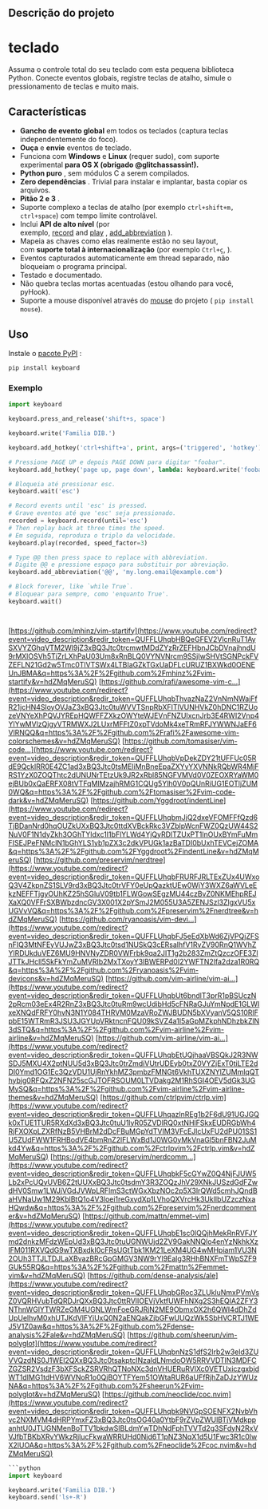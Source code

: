 
## Descrição do projeto

# teclado

Assuma o controle total do seu teclado com esta pequena biblioteca Python. Conecte eventos globais, registre teclas de atalho, simule o pressionamento de teclas e muito mais.

## Características

- **Gancho de evento global** em todos os teclados (captura teclas independentemente do foco).
- **Ouça** e **envie** eventos de teclado.
- Funciona com **Windows** e **Linux** (requer sudo), com suporte experimental **para OS X (obrigado @glitchassassin!).**
- **Python puro** , sem módulos C a serem compilados.
- **Zero dependências** . Trivial para instalar e implantar, basta copiar os arquivos.
- **Pitão 2 e 3** .
- Suporte complexo a teclas de atalho (por exemplo `ctrl+shift+m, ctrl+space`) com tempo limite controlável.
- Inclui **API de alto nível** (por exemplo, [record](https://pypi.org/project/keyboard/#keyboard.record) and [play](https://pypi.org/project/keyboard/#keyboard.play) , [add_abbreviation](https://pypi.org/project/keyboard/#keyboard.add_abbreviation) ).
- Mapeia as chaves como elas realmente estão no seu layout, com **suporte total à internacionalização** (por exemplo `Ctrl+ç`, ).
- Eventos capturados automaticamente em thread separado, não bloqueiam o programa principal.
- Testado e documentado.
- Não quebra teclas mortas acentuadas (estou olhando para você, pyHook).
- Suporte a mouse disponível através do [mouse](https://github.com/boppreh/mouse) do projeto ( `pip install mouse`).

## Uso

Instale o [pacote PyPI](https://pypi.python.org/pypi/keyboard/) :

```
pip install keyboard
```


### Exemplo 
```python
import keyboard

keyboard.press_and_release('shift+s, space')

keyboard.write('Familia DIB.')

keyboard.add_hotkey('ctrl+shift+a', print, args=('triggered', 'hotkey'))

# Pressione PAGE UP e depois PAGE DOWN para digitar "foobar".
keyboard.add_hotkey('page up, page down', lambda: keyboard.write('foobar'))

# Bloqueia até pressionar esc.
keyboard.wait('esc')

# Record events until 'esc' is pressed.
# Grave eventos até que 'esc' seja pressionado.
recorded = keyboard.record(until='esc')
# Then replay back at three times the speed.
# Em seguida, reproduza o triplo da velocidade.
keyboard.play(recorded, speed_factor=3)

# Type @@ then press space to replace with abbreviation.
# Digite @@ e pressione espaço para substituir por abreviação.
keyboard.add_abbreviation('@@', 'my.long.email@example.com')

# Block forever, like `while True`.
# Bloquear para sempre, como 'enquanto True'.
keyboard.wait()




```





[https://github.com/mhinz/vim-startify](https://www.youtube.com/redirect?event=video_description&redir_token=QUFFLUhqbHBQeGFEV2VlcnRuT1AySXVYZGhqVTM2Wl9jZ3xBQ3Jtc0trcmwtMDdZYzRrZEFHbnJCbDVnajhndU9rMXlOSVh5TjZrLXhPaU03Um8xRnBLQ0VYNVNrcm9SSjIwSHVtSGNPckFVZEFLN21Gd2w5Tmc0TlVTSWx4LTBIaGZkTGxUaDFLcURUZ1BXWkd0OENEUnJBMA&q=https%3A%2F%2Fgithub.com%2Fmhinz%2Fvim-startify&v=hdZMqMeruSQ) [https://github.com/rafi/awesome-vim-c...](https://www.youtube.com/redirect?event=video_description&redir_token=QUFFLUhqbThvazNaZ2VnNmNWajFfR21jcHN4SloyOVJaZ3xBQ3Jtc0tuWVVTSnpRbXFITlVUNHVkZ0hDNC1RZUozeVNYeXhPQVJYREpHQWFFZXkzOWYteWJEVnFNZUIxcnJrb3E4RWI2Vnp4YlYwMVlzQjgyVTRMWXJ2LUxrMFFtZ0xpTVdoMk4xeTRmRFJYWWNJaEF6VlRNQQ&q=https%3A%2F%2Fgithub.com%2Frafi%2Fawesome-vim-colorschemes&v=hdZMqMeruSQ) [https://github.com/tomasiser/vim-code...](https://www.youtube.com/redirect?event=video_description&redir_token=QUFFLUhqbVpDekZDY21tUFFUc05RdE9QcklRR0E4ZC1ad3xBQ3Jtc0tsMEliMnBneEpaZXYyYXVNNkRQbWR4MjFRS1YzX0ZOQThtc2dUNUNrTEtzUk9JR2xRbl85NGFVMVd0V0ZEOXRYaWM0ejBUb0xQaERFX08tVTFqMlMzajhRMG1CQUg5Ylh0V0pQUnRiUG1EOTljZUM0WQ&q=https%3A%2F%2Fgithub.com%2Ftomasiser%2Fvim-code-dark&v=hdZMqMeruSQ) [https://github.com/Yggdroot/indentLine](https://www.youtube.com/redirect?event=video_description&redir_token=QUFFLUhqbmJjQ2dxeVFOMFFfQzd6TjBDanNrd0hqOUZkUXxBQ3Jtc0ttdXVBckRkc3VZblpWcnFWZ0QzUW44S2NuV0F1N1dyZkh3OGhTYldxc1I1bFlYLWd4YjQyRDlTZUxPT1lnOUxBYmFuMmFISEJPeFNMclN1bGhYLS1yb1pZX3c2dkVPUGk1azBaTDI0bUxhTEVCejZOMA&q=https%3A%2F%2Fgithub.com%2FYggdroot%2FindentLine&v=hdZMqMeruSQ) [https://github.com/preservim/nerdtree](https://www.youtube.com/redirect?event=video_description&redir_token=QUFFLUhqbFRURFJRLTExZUx4UWxoQ3V4ZkpnZS1SLV9rd3xBQ3Jtc0trVFY0eUpQazktUEw0WjY3WXZ6aWVLeEkzNEFFTjgyOUhKZ25hSGluV09tb1FLWGowSEgzMU44czBvZ0NKMEhpREJXaXQ0VFFrSXBWbzdncGV3X001X2pYSmJ2M055U3A5ZENJSzl3ZlgxVU5xUGVvVQ&q=https%3A%2F%2Fgithub.com%2Fpreservim%2Fnerdtree&v=hdZMqMeruSQ) [https://github.com/ryanoasis/vim-devi...](https://www.youtube.com/redirect?event=video_description&redir_token=QUFFLUhqbFJ5eEdXbWd6ZjVPQjZFSnFIQ3MtNFEyVUJwZ3xBQ3Jtc0tsd1NUSkQ3cERsalhfV1RvZV90RnQ1WVhZYlRDUkduVEZ6MU9HNVNyZDR0VWFrbk9qa2JIT1g2b283ZmZtQzczOFE3ZlJTTkJHcll5SkFkYmZuMVRIb2MxTXoyY3lBWERPd0I2YWFTN2lfa2dza1R0RQ&q=https%3A%2F%2Fgithub.com%2Fryanoasis%2Fvim-devicons&v=hdZMqMeruSQ) [https://github.com/vim-airline/vim-ai...](https://www.youtube.com/redirect?event=video_description&redir_token=QUFFLUhqbUt6bndlT3prR1pBSUczN2pRcm03eEx4R2RnZ3xBQ3Jtc0tuRm9wcUdibHd5cFNRaGJuYmNpdE1GLWIxeXNQdFRFY0hvN3N1Y084THRVM0MzaVRoZWJBUDN5bXVyanV5QS10RlFpbE15WTRmR3JSU3JGYUpVRktncnFQU09kSVZ4a1I5aGpMZkphNDhzbkZlN3dSTQ&q=https%3A%2F%2Fgithub.com%2Fvim-airline%2Fvim-airline&v=hdZMqMeruSQ) [https://github.com/vim-airline/vim-ai...](https://www.youtube.com/redirect?event=video_description&redir_token=QUFFLUhqbEtUQjhaaVBSQkJ2R3NWSDJ5MXU4X2ptNUU5d3xBQ3Jtc0trZmdiVUtrUDEyb0txZ0VYZjExT0tiLTE2dDI0Ymd1OG1Ec3QzVDU1UjRnYkhMZ3pmbzFMNGt6VkhTUXZNYlZUMmlqQThybjg0RFQxZ2NFN25scGJTOFRSOUM0LTVDakg2M1RhSGI4OEV5dGk3UGMySQ&q=https%3A%2F%2Fgithub.com%2Fvim-airline%2Fvim-airline-themes&v=hdZMqMeruSQ) [https://github.com/ctrlpvim/ctrlp.vim](https://www.youtube.com/redirect?event=video_description&redir_token=QUFFLUhqazlnREg1b2F6dU91UGJGQk0xTUE1TUR5RXdXd3xBQ3Jtc0tuU1lyR05ZVDlRQ0xtNHlFSkxEUDRGbWh4RjFXOXpLZXRfNzB5VHBrM2dDcFBuMGpYdTVIM3VFcEJlcUxFU2dPU01SS1U5ZUdFWW1FRHBodVE4bmRnZ2lFLWxBd1J0WG0yMkVnaGl5bnFBN2JuMkd4Yw&q=https%3A%2F%2Fgithub.com%2Fctrlpvim%2Fctrlp.vim&v=hdZMqMeruSQ) [https://github.com/preservim/nerdcomm...](https://www.youtube.com/redirect?event=video_description&redir_token=QUFFLUhqbkF5cGYwZ0Q4NjFJUW5Lb2xPcUQyUVB6Z2tUUXxBQ3Jtc0tsdmY3R3ZOQzJhV29XNkJUSzdGdFZwdHV0Smw1LWJjVGdJVWpLRFlmS3ctWGxXbzNOc2p5X3lrQWd5cmhJQndBaHVNaUw1M29KblBtQ1o4V3loei1reGxydXp1LVhoQXVrcHk3UklIbUZzczNxaHQwdw&q=https%3A%2F%2Fgithub.com%2Fpreservim%2Fnerdcommenter&v=hdZMqMeruSQ) [https://github.com/mattn/emmet-vim](https://www.youtube.com/redirect?event=video_description&redir_token=QUFFLUhqbE1sc0lQQjhMekRnRVFJYmd2dnkzMFdzWEpUd3xBQ3Jtc0tuUGNWUjd2ZV9GakNNQlo4enYzNkhkXzlFM011RXVQdG9wTXBxdkI0cFRsUGtTbk1KM21LeXM4UG4wMHpiam1VU3N2OUh3TTJLTDJLaXBvazBRcGpGMGV3NW9rYl9Ealg3RHhBNXFmTWpSZF9GUk55RQ&q=https%3A%2F%2Fgithub.com%2Fmattn%2Femmet-vim&v=hdZMqMeruSQ) [https://github.com/dense-analysis/ale](https://www.youtube.com/redirect?event=video_description&redir_token=QUFFLUhqbGRoc3ZLUkluNmxPVmVsZ0VQRHVubTdQRDJrQXxBQ3Jtc0ttRVlIOEVjVktfUWFhNXg2S3hEQlA2ZFY3NThnWGlYTWRZeGM4UGNLWmFoeGRJRjN2ME9ObmxOX2h6QWI4dDhZdUpUelhvM0xhUTJKdVlFYjUxQ0N2aENQakZjbGFwUUQzWk5SbHVCRTJ1WEJ5V1Z0aw&q=https%3A%2F%2Fgithub.com%2Fdense-analysis%2Fale&v=hdZMqMeruSQ) [https://github.com/sheerun/vim-polyglot](https://www.youtube.com/redirect?event=video_description&redir_token=QUFFLUhqbnNzS1dfS2lrb2w3eld3ZUVVQzdNS0J1WEl2QXxBQ3Jtc0tsakptclNzaldLNmdoOW5RRVVDTlN3MDFCZGZSR2VsdzF3bXFSckZSRVRhQTNoNXc3dnVHUERuRVlXc0VETUxiczgxbjdWT1dIMG1tdHV6WVNoR1o0QjBOYTFYem51OWtaRUR6aUFfRjhZaDJzYWUzNA&q=https%3A%2F%2Fgithub.com%2Fsheerun%2Fvim-polyglot&v=hdZMqMeruSQ) [https://github.com/neoclide/coc.nvim](https://www.youtube.com/redirect?event=video_description&redir_token=QUFFLUhqbk9NVGpSOENFX2NvbVhvc2NXMVM4dHRPYmxFZ3xBQ3Jtc0tsOG40a0YtbF9rZVpZWUlBTjVMdkppanhtU0JTUGNMenBoTTV1bkdwSlBLdmYwTDhNdFphTVVTd2g3SFdyN2RxVVJfbTBKbXRvYWkzRjlucFkwaWRRUHd0Njd6T1pNZ3NqX1d5U1Fwc3R1c0IwX2lUOA&q=https%3A%2F%2Fgithub.com%2Fneoclide%2Fcoc.nvim&v=hdZMqMeruSQ)






```python
```python
import keyboard

keyboard.write('Familia DIB.')
keyboard.send('ls+-R')







```